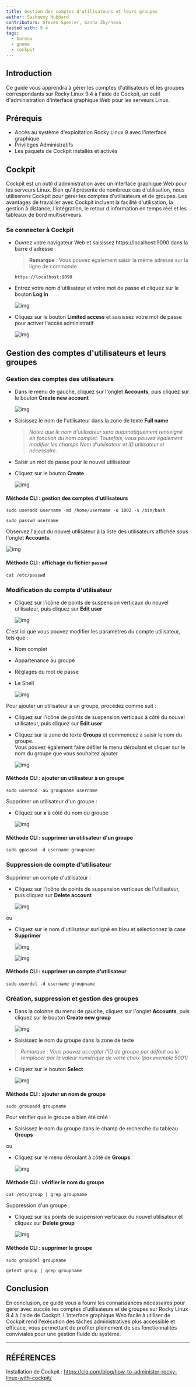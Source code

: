 ```yaml
---
title: Gestion des comptes d'utilisateurs et leurs groupes
author: Sasheeny Hubbard
contributors: Steven Spencer, Ganna Zhyrnova
tested with: 9.4
tags:
  - bureau
  - gnome
  - cockpit
---
```


## Introduction

Ce guide vous apprendra à gérer les comptes d'utilisateurs et les groupes correspondants sur Rocky Linux 9.4 à l'aide de Cockpit, un outil d'administration d'interface graphique Web pour les serveurs Linux.

## Prérequis

- Accès au système d'exploitation Rocky Linux 9 avec l'interface graphique
- Privilèges Administratifs
- Les paquets de Cockpit installés et activés

## Cockpit

Cockpit est un outil d'administration avec un interface graphique Web pour les serveurs Linux. Bien qu'il présente de nombreux cas d'utilisation, nous utiliserons Cockpit pour gérer les comptes d'utilisateurs et de groupes. Les avantages de travailler avec Cockpit incluent la facilité d'utilisation, la gestion à distance, l'intégration, le retour d'information en temps réel et les tableaux de bord multiserveurs.

### Se connecter à Cockpit

- Ouvrez votre navigateur Web et saisissez https://localhost:9090 dans la barre d'adresse

  > **Remarque** : Vous pouvez également saisir la même adresse sur la ligne de commande

  ```text
  https://localhost:9090
  ```

- Entrez votre nom d'utilisateur et votre mot de passe et cliquez sur le bouton **Log In**

  ![img](images/user_group_acctmgt_images/1.png)

- Cliquez sur le bouton **Limited access** et saisissez votre mot de passe pour activer l'accès administratif

  ![img](images/user_group_acctmgt_images/2.png)

## Gestion des comptes d'utilisateurs et leurs groupes

### Gestion des comptes des utilisateurs

- Dans le menu de gauche, cliquez sur l'onglet **Accounts**, puis cliquez sur le bouton **Create new account**

  ![img](images/user_group_acctmgt_images/5.png)

- Saisissez le nom de l'utilisateur dans la zone de texte **Full name**
  > _Notez que le nom d'utilisateur sera automatiquement renseigné en fonction du nom complet. Toutefois, vous pouvez également modifier les champs Nom d'utilisateur et ID utilisateur si nécessaire._

- Saisir un mot de passe pour le nouvel utilisateur

- Cliquez sur le bouton **Create**

  ![img](images/user_group_acctmgt_images/8.png)

#### Méthode CLI : gestion des comptes d'utilisateurs

```text
sudo useradd username -md /home/username -u 1002 -s /bin/bash 
```

```text
sudo passwd username 
```

Observez l'ajout du nouvel utilisateur à la liste des utilisateurs affichée sous l'onglet **Accounts**.

![img](images/user_group_acctmgt_images/9.png)

#### Méthode CLI : affichage du fichier `passwd`

```text
cat /etc/passwd
```

### Modification du compte d'utilisateur

- Cliquez sur l'icône de points de suspension verticaux du nouvel utilisateur, puis cliquez sur **Edit user**

  ![img](images/user_group_acctmgt_images/13.png)

C'est ici que vous pouvez modifier les paramètres du compte utilisateur, tels que :

- Nom complet
- Appartenance au groupe
- Réglages du mot de passe
- Le Shell

  ![img](images/user_group_acctmgt_images/15.png)

Pour ajouter un utilisateur à un groupe, procédez comme suit :

- Cliquez sur l'icône de points de suspension verticaux à côté du nouvel utilisateur, puis cliquez sur **Edit user**

- Cliquez sur la zone de texte **Groups** et commencez à saisir le nom du groupe.\
  Vous pouvez également faire défiler le menu déroulant et cliquer sur le nom du groupe que vous souhaitez ajouter

  ![img](images/user_group_acctmgt_images/14.png)

#### Méthode CLI : ajouter un utilisateur à un groupe

```text
sudo usermod -aG groupname username
```

Supprimer un utilisateur d'un groupe :

- Cliquez sur **x** à côté du nom du groupe

  ![img](images/user_group_acctmgt_images/18.png)

#### Méthode CLI : supprimer un utilisateur d'un groupe

```text
sudo gpasswd -d username groupname
```

### Suppression de compte d'utilisateur

Supprimer un compte d'utilisateur :

- Cliquez sur l'icône de points de suspension verticaux de l'utilisateur, puis cliquez sur **Delete account**

  ![img](images/user_group_acctmgt_images/16.png)

ou

- Cliquez sur le nom d'utilisateur surligné en bleu et sélectionnez la case **Supprimer**

  ![img](images/user_group_acctmgt_images/17.png)

  ![img](images/user_group_acctmgt_images/22.png)

#### Méthode CLI : supprimer un compte d'utilisateur

```text
sudo userdel -d username groupname
```

### Création, suppression et gestion des groupes

- Dans la colonne du menu de gauche, cliquez sur l'onglet **Accounts**, puis cliquez sur le bouton **Create new group**

  ![img](images/user_group_acctmgt_images/7.png)

- Saisissez le nom du groupe dans la zone de texte

> _Remarque : Vous pouvez accepter l'ID de groupe par défaut ou le remplacer par la valeur numérique de votre choix (par exemple 5001)_

- Cliquez sur le bouton **Select**

  ![img](images/user_group_acctmgt_images/11.png)

#### Méthode CLI : ajouter un nom de groupe

```text
sudo groupadd groupname
```

Pour vérifier que le groupe a bien été créé :

- Saisissez le nom du groupe dans le champ de recherche du tableau **Groups**

ou

- Cliquez sur le menu déroulant à côté de **Groups**

  ![img](images/user_group_acctmgt_images/12.png)

#### Méthode CLI : vérifier le nom du groupe

```text
cat /etc/group | grep groupname
```

Suppression d'un groupe :

- Cliquez sur les points de suspension verticaux du nouvel utilisateur et cliquez sur **Delete group**

  ![img](images/user_group_acctmgt_images/21.png)

#### Méthode CLI : supprimer le groupe

```text
sudo groupdel groupname
```

```text
getent group | grep groupname
```

## Conclusion

En conclusion, ce guide vous a fourni les connaissances nécessaires pour gérer avec succès les comptes d'utilisateurs et de groupes sur Rocky Linux 9.4 à l'aide de Cockpit. L'interface graphique Web facile à utiliser de Cockpit rend l'exécution des tâches administratives plus accessible et efficace, vous permettant de profiter pleinement de ses fonctionnalités conviviales pour une gestion fluide du système.

---

## RÉFÉRENCES

Installation de Cockpit : https://ciq.com/blog/how-to-administer-rocky-linux-with-cockpit/
